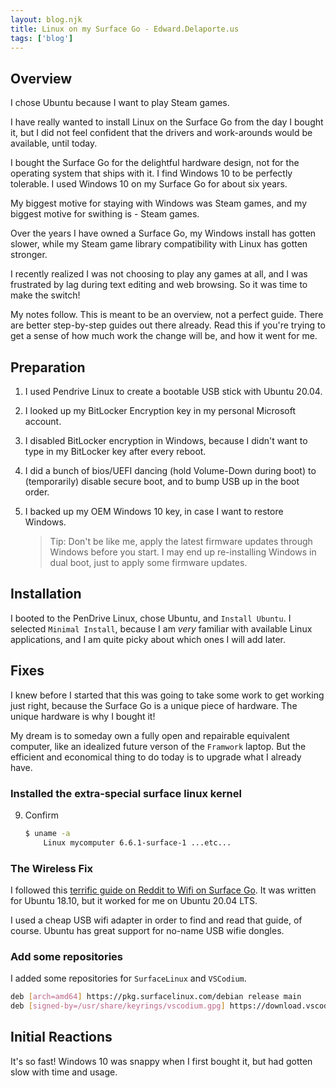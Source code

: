 ```yaml
---
layout: blog.njk
title: Linux on my Surface Go - Edward.Delaporte.us
tags: ['blog']
---
```


## Overview

I chose Ubuntu because I want to play Steam games.

I have really wanted to install Linux on the Surface Go from the day I bought it, but I did not feel confident that the drivers and work-arounds would be available, until today.

I bought the Surface Go for the delightful hardware design, not for the operating system that ships with it. I find Windows 10 to be perfectly tolerable. I used Windows 10 on my Surface Go for about six years.

My biggest motive for staying with Windows was Steam games, and my biggest motive for swithing is - Steam games.

Over the years I have owned a Surface Go, my Windows install has gotten slower, while my Steam game library compatibility with Linux has gotten stronger. 

I recently realized I was not choosing to play any games at all, and I was frustrated by lag during text editing and web browsing. So it was time to make the switch!

My notes follow. This is meant to be an overview, not a perfect guide. There are better step-by-step guides out there already. Read this if you're trying to get a sense of how much work the change will be, and how it went for me.

## Preparation

1. I used Pendrive Linux to create a bootable USB stick with Ubuntu 20.04.
2. I looked up my BitLocker Encryption key in my personal Microsoft account.
3. I disabled BitLocker encryption in Windows, because I didn't want to type in my BitLocker key after every reboot.
4. I did a bunch of bios/UEFI dancing (hold Volume-Down during boot) to (temporarily) disable secure boot, and to bump USB up in the boot order.
5. I backed up my OEM Windows 10 key, in case I want to restore Windows.

	> Tip: Don't be like me, apply the latest firmware updates through Windows before you start.
	> I may end up re-installing Windows in dual boot, just to apply some firmware updates.

## Installation

I booted to the PenDrive Linux, chose Ubuntu, and `Install Ubuntu`. I selected `Minimal Install`, because I am *very* familiar with available Linux applications, and I am quite picky about which ones I will add later.

## Fixes

I knew before I started that this was going to take some work to get working just right, because the Surface Go is a unique piece of hardware. The unique hardware is why I bought it! 

My dream is to someday own a fully open and repairable equivalent computer, like an idealized future verson of the `Framwork` laptop. But the efficient and economical thing to do today is to upgrade what I already have.

### Installed the extra-special surface linux kernel


9. Confirm

	```bash
	$ uname -a
        Linux mycomputer 6.6.1-surface-1 ...etc...
	```

### The Wireless Fix

I followed this [terrific guide on Reddit to Wifi on Surface Go][WifiGo]. It was written for Ubuntu 18.10, but it worked for me on Ubuntu 20.04 LTS.

I used a cheap USB wifi adapter in order to find and read that guide, of course. Ubuntu has great support for no-name USB wifie dongles.

[WifiGo]: https://www.reddit.com/r/SurfaceLinux/comments/9t53gq/wifi_fixed_on_surface_go_ubuntu_1810/

### Add some repositories

I added some repositories for `SurfaceLinux` and `VSCodium`.

```sh
deb [arch=amd64] https://pkg.surfacelinux.com/debian release main
deb [signed-by=/usr/share/keyrings/vscodium.gpg] https://download.vscodium.com/debs vscodium main
```

## Initial Reactions


It's so fast! Windows 10 was snappy when I first bought it, but had gotten slow with time and usage.

